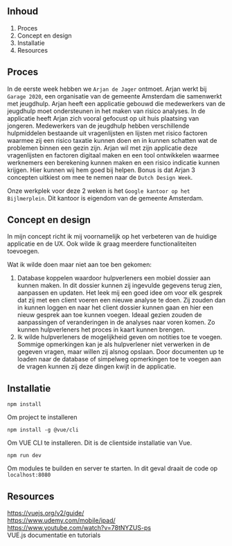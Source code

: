 ## Inhoud
1. Proces
2. Concept en design
3. Installatie
4. Resources

## Proces
In de eerste week hebben we `Arjan de Jager` ontmoet. Arjan werkt bij `Garage 2020`, een organisatie van de gemeente Amsterdam die samenwerkt met jeugdhulp. Arjan heeft een applicatie gebouwd die medewerkers van de jeugdhulp moet ondersteunen in het maken van risico analyses. In de applicatie heeft Arjan zich vooral gefocust op uit huis plaatsing van jongeren. Medewerkers van de jeugdhulp hebben verschillende hulpmiddelen bestaande uit vragenlijsten en lijsten met risico factoren waarmee zij een risico taxatie kunnen doen en in kunnen schatten wat de problemen binnen een gezin zijn. Arjan wil met zijn applicatie deze vragenlijsten en factoren digitaal maken en een tool ontwikkelen waarmee werknemers een berekening kunnen maken en een risico indicatie kunnen krijgen. Hier kunnen wij hem goed bij helpen. Bonus is dat Arjan 3 concepten uitkiest om mee te nemen naar de `Dutch Design Week`.

Onze werkplek voor deze 2 weken is het `Google kantoor op het Bijlmerplein`. Dit kantoor is eigendom van de gemeente Amsterdam.

## Concept en design
In mijn concept richt ik mij voornamelijk op het verbeteren van de huidige applicatie en de UX. Ook wilde ik graag meerdere functionaliteiten toevoegen.

Wat ik wilde doen maar niet aan toe ben gekomen:
1. Database koppelen waardoor hulpverleners een mobiel dossier aan kunnen maken. In dit dossier kunnen zij ingevulde gegevens terug zien, aanpassen en updaten. Het leek mij een goed idee om voor elk gesprek dat zij met een client voeren een nieuwe analyse te doen. Zij zouden dan in kunnen loggen en naar het client dossier kunnen gaan en hier een nieuw gesprek aan toe kunnen voegen. Ideaal gezien zouden de aanpassingen of veranderingen in de analyses naar voren komen. Zo kunnen hulpverleners het proces in kaart kunnen brengen.
2. Ik wilde hulpverleners de mogelijkheid geven om notities toe te voegen. Sommige opmerkingen kan je als hulpverlener niet verwerken in de gegeven vragen, maar willen zij alsnog opslaan. Door documenten up te loaden naar de database of simpelweg opmerkingen toe te voegen aan de vragen kunnen zij deze dingen kwijt in de applicatie.

## Installatie
```
npm install
```
Om project te installeren

```
npm install -g @vue/cli
```
Om VUE CLI te installeren. Dit is de clientside installatie van Vue.

```
npm run dev
```
Om modules te builden en server te starten.
In dit geval draait de code op ```localhost:8080```

## Resources
https://vuejs.org/v2/guide/    
https://www.udemy.com/mobile/ipad/    
https://www.youtube.com/watch?v=78tNYZUS-ps   
VUE.js documentatie en tutorials
